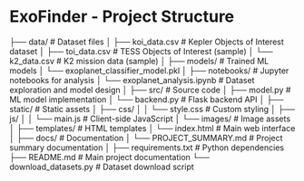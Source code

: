 ExoFinder - Project Structure
=============================

├── data/                          # Dataset files
│   ├── koi_data.csv              # Kepler Objects of Interest dataset
│   ├── toi_data.csv              # TESS Objects of Interest (sample)
│   └── k2_data.csv               # K2 mission data (sample)
│
├── models/                        # Trained ML models
│   └── exoplanet_classifier_model.pkl
│
├── notebooks/                     # Jupyter notebooks for analysis
│   └── exoplanet_analysis.ipynb  # Dataset exploration and model design
│
├── src/                           # Source code
│   ├── model.py                  # ML model implementation
│   └── backend.py                # Flask backend API
│
├── static/                        # Static assets
│   ├── css/
│   │   └── style.css             # Custom styling
│   ├── js/
│   │   └── main.js               # Client-side JavaScript
│   └── images/                   # Image assets
│
├── templates/                     # HTML templates
│   └── index.html                # Main web interface
│
├── docs/                          # Documentation
│   └── PROJECT_SUMMARY.md        # Project summary documentation
│
├── requirements.txt              # Python dependencies
├── README.md                     # Main project documentation
└── download_datasets.py          # Dataset download script